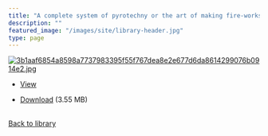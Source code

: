 ```yaml
---
title: "A complete system of pyrotechny or the art of making fire-works (endless amusement pamplet)"
description: ""
featured_image: "/images/site/library-header.jpg"
type: page
---
```


<a href="https://drive.google.com/uc?export=view&id=1p3iWRtfCkRp4TbdmOUafC91xeXTno0MS" target="_blank">![3b1aaf6854a8598a7737983395f55f767dea8e2e677d6da8614299076b0914e2.jpg](/images/library/3b1aaf6854a8598a7737983395f55f767dea8e2e677d6da8614299076b0914e2.jpg)</a>
* <a href="https://drive.google.com/uc?export=view&id=1p3iWRtfCkRp4TbdmOUafC91xeXTno0MS" target="_blank">View</a>

* [Download](https://drive.google.com/uc?export=download&id=1p3iWRtfCkRp4TbdmOUafC91xeXTno0MS) (3.55 MB)

<br />[Back to library](/library/)

